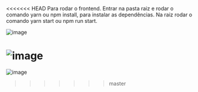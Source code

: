 <<<<<<< HEAD
Para rodar o frontend.
Entrar na pasta raiz e rodar o comando yarn ou npm install, para instalar as dependências.
Na raiz rodar o comando yarn start ou npm run start.

![image](https://user-images.githubusercontent.com/46023665/61486153-2cd7fc00-a979-11e9-9992-1fed14c0e5b7.png)

# ![image](https://user-images.githubusercontent.com/46023665/61486286-732d5b00-a979-11e9-99be-512ae2413598.png)

![image](https://user-images.githubusercontent.com/46023665/61486153-2cd7fc00-a979-11e9-9992-1fed14c0e5b7.png)

> > > > > > > master
